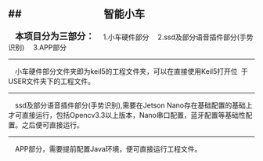 ##&emsp;&emsp;&emsp;&emsp;&emsp;&emsp;&emsp;&emsp;智能小车
---
&emsp;**<font size = 4,Bold>本项目分为三部分：</font>**
&emsp;1.小车硬件部分
&emsp;2.ssd及部分语音插件部分(手势识别)
&emsp;3.APP部分

---
&emsp;小车硬件部分文件夹即为keil5的工程文件夹，可以在直接使用Keil5打开位&ensp;于USER文件夹下的工程文件。

---
&emsp;ssd及部分语音插件部分(手势识别),需要在Jetson Nano存在基础配置的基础上才可直接运行，包括Opencv3.3以上版本，Nano串口配置，蓝牙配置等基础性配置。之后便可直接运行。

---
&emsp;APP部分，需要提前配置Java环境，便可直接运行工程文件。
